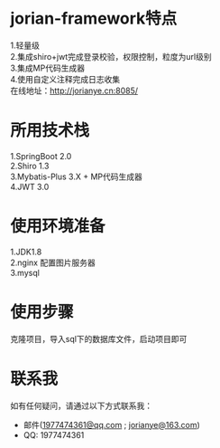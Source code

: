 # jorian-framework特点  
1.轻量级   
2.集成shiro+jwt完成登录校验，权限控制，粒度为url级别  
3.集成MP代码生成器  
4.使用自定义注释完成日志收集  
在线地址：http://jorianye.cn:8085/

# 所用技术栈  
1.SpringBoot 2.0  
2.Shiro 1.3  
3.Mybatis-Plus 3.X + MP代码生成器  
4.JWT 3.0

# 使用环境准备  
1.JDK1.8  
2.nginx 配置图片服务器  
3.mysql   

# 使用步骤  
克隆项目，导入sql下的数据库文件，启动项目即可

# 联系我  
如有任何疑问，请通过以下方式联系我：  
* 邮件(1977474361@qq.com ; jorianye@163.com)    
* QQ: 1977474361  



